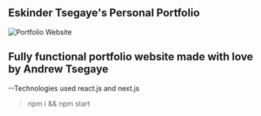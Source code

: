 ## Eskinder Tsegaye's Personal Portfolio 

![Portfolio Website](https://ibb.co/7k7wGGg)

## Fully functional portfolio website made with love by Andrew Tsegaye 

--Technologies used react.js and next.js

> npm i && npm start
